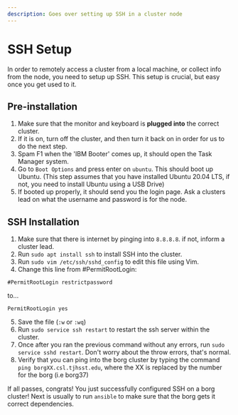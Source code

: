 ```yaml
---
description: Goes over setting up SSH in a cluster node
---
```


# SSH Setup

In order to remotely access a cluster from a local machine, or collect info from the node, you need to setup up SSH. This setup is crucial, but easy once you get used to it.

## Pre-installation

1. Make sure that the monitor and keyboard is **plugged into** the correct cluster.
2. If it is on, turn off the cluster, and then turn it back on in order for us to do the next step.
3. Spam F1 when the 'IBM Booter' comes up, it should open the Task Manager system.
4. Go to `Boot Options` and press enter on `ubuntu`. This should boot up Ubuntu. (This step assumes that you have installed Ubuntu 20.04 LTS, if not, you need to install Ubuntu using a USB Drive)
5. If booted up properly, it should send you the login page. Ask a clusters lead on what the username and password is for the node.

## SSH Installation

1. Make sure that there is internet by pinging into `8.8.8.8`. if not, inform a cluster lead.
2. Run `sudo apt install ssh` to install SSH into the cluster.
3. Run `sudo vim /etc/ssh/sshd_config` to edit this file using Vim.
4. Change this line from #PermitRootLogin:

```
#PermitRootLogin restrictpassword
```

to...

```
PermitRootLogin yes
```

5. Save the file (`:w` or `:wq`)
6. Run `sudo service ssh restart` to restart the ssh server within the cluster.
7. Once after you ran the previous command without any errors, run `sudo service sshd restart`. Don't worry about the throw errors, that's normal.
8. Verify that you can ping into the borg cluster by typing the command `ping borgXX.csl.tjhsst.edu`, where the XX is replaced by the number for the borg (i.e borg37)

If all passes, congrats! You just successfully configured SSH on a borg cluster! Next is usually to run `ansible` to make sure that the borg gets it correct dependencies.
